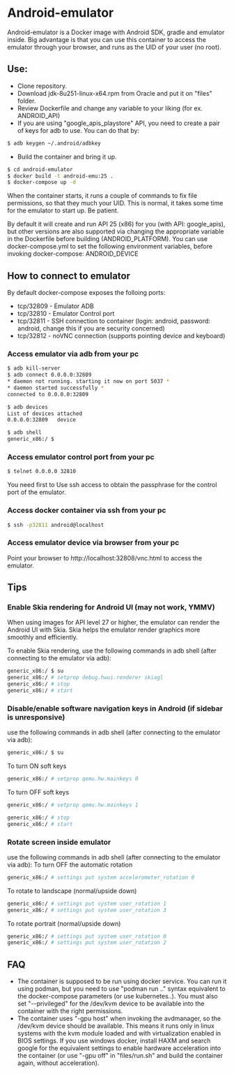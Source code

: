 # Android-emulator

Android-emulator is a Docker image with Android SDK, gradle and emulator inside. Big advantage is that you can use this container to access the emulator through your browser, and runs as the UID of your user  (no root).

## Use:
- Clone repository.
- Download jdk-8u251-linux-x64.rpm from Oracle and put it on "files" folder.
- Review Dockerfile and change any variable to your liking (for ex. ANDROID_API)
- If you are using "google_apis_playstore" API, you need to create a pair of keys for adb to use. You can do that by:
```sh
$ adb keygen ~/.android/adbkey
```
- Build the container and bring it up.
```sh
$ cd android-emulator
$ docker build -t android-emu:25 .
$ docker-compose up -d
```

When the container starts, it runs a couple of commands to fix file permissions, so that they much your UID. This is normal, it takes some time for the emulator to start up. Be patient.

By default it will create and run API 25 (x86) for you (with API: google_apis), but other versions are also supported via changing the appropriate variable in the Dockerfile before building (ANDROID_PLATFORM). You can use docker-compose.yml to set the following environment variables, before invoking docker-compose:
ANDROID_DEVICE

## How to connect to emulator
By default docker-compose exposes the folloing ports:
* tcp/32809 - Emulator ADB
* tcp/32810 - Emulator Control port
* tcp/32811 - SSH connection to container (login: android, password: android, change this if you are security concerned) 
* tcp/32812 - noVNC connection (supports pointing device and keyboard)

### Access emulator via adb from your pc
```sh
$ adb kill-server
$ adb connect 0.0.0.0:32809
* daemon not running. starting it now on port 5037 *
* daemon started successfully *
connected to 0.0.0.0:32809

$ adb devices
List of devices attached
0.0.0.0:32809   device

$ adb shell
generic_x86:/ $
```

### Access emulator control port from your pc
```sh
$ telnet 0.0.0.0 32810
```
You need first to Use ssh access to obtain the passphrase for the control port of the emulator.

### Access docker container via ssh from your pc
```sh
$ ssh -p32811 android@localhost
```

### Access emulator device via browser from your pc
Point your browser to http://localhost:32808/vnc.html to access the emulator.


## Tips

### Enable Skia rendering for Android UI (may not work, YMMV)
When using images for API level 27 or higher, the emulator can render the Android UI with Skia. Skia helps the emulator render graphics more smoothly and efficiently.

To enable Skia rendering, use the following commands in adb shell (after connecting to the emulator via adb):
```sh
generic_x86:/ $ su
generic_x86:/ # setprop debug.hwui.renderer skiagl
generic_x86:/ # stop
generic_x86:/ # start
```

### Disable/enable software navigation keys in Android (if sidebar is unresponsive)
use the following commands in adb shell (after connecting to the emulator via adb):
```sh
generic_x86:/ $ su
```
To turn ON soft keys
```sh
generic_x86:/ # setprop qemu.hw.mainkeys 0
```

To turn OFF soft keys
```sh
generic_x86:/ # setprop qemu.hw.mainkeys 1
```

```sh
generic_x86:/ # stop
generic_x86:/ # start
```

### Rotate screen inside emulator
use the following commands in adb shell (after connecting to the emulator via adb):
To turn OFF the automatic rotation
```sh
generic_x86:/ # settings put system accelerometer_rotation 0
```

To rotate to landscape (normal/upside down)
```sh
generic_x86:/ # settings put system user_rotation 1
generic_x86:/ # settings put system user_rotation 3
```

To rotate portrait (normal/upside down)
```sh
generic_x86:/ # settings put system user_rotation 0
generic_x86:/ # settings put system user_rotation 2
```

## FAQ
- The container is supposed to be run using docker service. You can run it using podman, but you need to use "podman run .." syntax equivalent to the docker-compose parameters (or use kubernetes..). You must also set "--privileged" for the /dev/kvm device to be available into the container with the right permissions.
- The container uses "-gpu host" when invoking the avdmanager, so the /dev/kvm device should be available. This means it runs only in linux systems with the kvm module loaded and with virtualization enabled in BIOS settings. If you use windows docker, install HAXM and search google for the equivalent settings to enable hardware  acceleration into the container (or use "-gpu off" in "files/run.sh" and build the container again, without acceleration).
